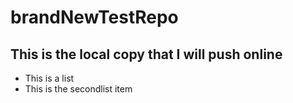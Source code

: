 # brandNewTestRepo
## This is the local copy that I will push online

* This is a list
* This is the secondlist item